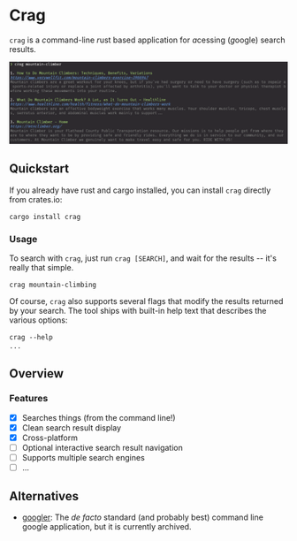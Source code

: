 # Crag

`crag` is a *c*ommand-line *r*ust based application for *a*cessing (*g*oogle) search results.

![crag example](docs/crag.png)

## Quickstart

If you already have rust and cargo installed, you can install `crag` directly from crates.io:

```console
cargo install crag
```

### Usage

To search with `crag`, just run `crag [SEARCH]`, and wait for the results -- it's really that simple.

```console
crag mountain-climbing
```

Of course, `crag` also supports several flags that modify the results returned by your search. The tool ships with built-in help text that describes the various options:

```console 
crag --help
...
```

## Overview

### Features

- [x] Searches things (from the command line!)
- [x] Clean search result display
- [x] Cross-platform
- [ ] Optional interactive search result navigation
- [ ] Supports multiple search engines
- [ ] ...

## Alternatives

- [googler](https://github.com/jarun/googler): The _de facto_ standard (and probably best) command line google application, but it is currently archived.
